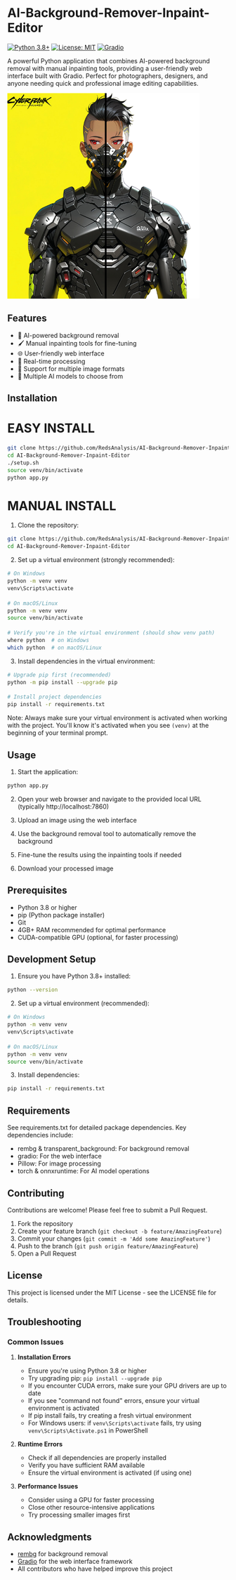 # AI-Background-Remover-Inpaint-Editor

[![Python 3.8+](https://img.shields.io/badge/python-3.8+-blue.svg)](https://www.python.org/downloads/)
[![License: MIT](https://img.shields.io/badge/License-MIT-yellow.svg)](https://opensource.org/licenses/MIT)
[![Gradio](https://img.shields.io/badge/Gradio-3.0+-orange.svg)](https://gradio.app/)

A powerful Python application that combines AI-powered background removal with manual inpainting tools, providing a user-friendly web interface built with Gradio. Perfect for photographers, designers, and anyone needing quick and professional image editing capabilities.

![Application Screenshot](./ai_bg_rm.png)

## Features

- 🎯 AI-powered background removal
- 🖌️ Manual inpainting tools for fine-tuning
- 🌐 User-friendly web interface
- 🚀 Real-time processing
- 💾 Support for multiple image formats
- 🔧 Multiple AI models to choose from

## Installation

# EASY INSTALL

```bash
git clone https://github.com/RedsAnalysis/AI-Background-Remover-Inpaint-Editor.git
cd AI-Background-Remover-Inpaint-Editor
./setup.sh
source venv/bin/activate
python app.py
```

# MANUAL INSTALL
1. Clone the repository:
```bash
git clone https://github.com/RedsAnalysis/AI-Background-Remover-Inpaint-Editor.git
cd AI-Background-Remover-Inpaint-Editor
```

2. Set up a virtual environment (strongly recommended):
```bash
# On Windows
python -m venv venv
venv\Scripts\activate

# On macOS/Linux
python -m venv venv
source venv/bin/activate

# Verify you're in the virtual environment (should show venv path)
where python  # on Windows
which python  # on macOS/Linux
```

3. Install dependencies in the virtual environment:
```bash
# Upgrade pip first (recommended)
python -m pip install --upgrade pip

# Install project dependencies
pip install -r requirements.txt
```

Note: Always make sure your virtual environment is activated when working with the project. You'll know it's activated when you see `(venv)` at the beginning of your terminal prompt.

## Usage

1. Start the application:
```bash
python app.py
```

2. Open your web browser and navigate to the provided local URL (typically http://localhost:7860)

3. Upload an image using the web interface

4. Use the background removal tool to automatically remove the background

5. Fine-tune the results using the inpainting tools if needed

6. Download your processed image

## Prerequisites

- Python 3.8 or higher
- pip (Python package installer)
- Git
- 4GB+ RAM recommended for optimal performance
- CUDA-compatible GPU (optional, for faster processing)

## Development Setup

1. Ensure you have Python 3.8+ installed:
```bash
python --version
```

2. Set up a virtual environment (recommended):
```bash
# On Windows
python -m venv venv
venv\Scripts\activate

# On macOS/Linux
python -m venv venv
source venv/bin/activate
```

3. Install dependencies:
```bash
pip install -r requirements.txt
```

## Requirements

See requirements.txt for detailed package dependencies. Key dependencies include:
- rembg & transparent_background: For background removal
- gradio: For the web interface
- Pillow: For image processing
- torch & onnxruntime: For AI model operations

## Contributing

Contributions are welcome! Please feel free to submit a Pull Request.

1. Fork the repository
2. Create your feature branch (`git checkout -b feature/AmazingFeature`)
3. Commit your changes (`git commit -m 'Add some AmazingFeature'`)
4. Push to the branch (`git push origin feature/AmazingFeature`)
5. Open a Pull Request

## License

This project is licensed under the MIT License - see the LICENSE file for details.

## Troubleshooting

### Common Issues

1. **Installation Errors**
   - Ensure you're using Python 3.8 or higher
   - Try upgrading pip: `pip install --upgrade pip`
   - If you encounter CUDA errors, make sure your GPU drivers are up to date
   - If you see "command not found" errors, ensure your virtual environment is activated
   - If pip install fails, try creating a fresh virtual environment
   - For Windows users: if `venv\Scripts\activate` fails, try using `venv\Scripts\Activate.ps1` in PowerShell

2. **Runtime Errors**
   - Check if all dependencies are properly installed
   - Verify you have sufficient RAM available
   - Ensure the virtual environment is activated (if using one)

3. **Performance Issues**
   - Consider using a GPU for faster processing
   - Close other resource-intensive applications
   - Try processing smaller images first

## Acknowledgments

- [rembg](https://github.com/danielgatis/rembg) for background removal
- [Gradio](https://gradio.app/) for the web interface framework
- All contributors who have helped improve this project
